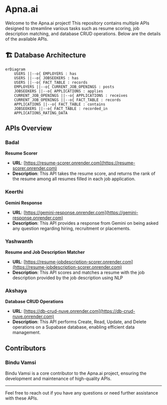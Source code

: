 # Apna.ai

Welcome to the Apna.ai project! This repository contains multiple APIs designed to streamline various tasks such as resume scoring, job description matching, and database CRUD operations. Below are the details of the available APIs.

## 🏗️ Database Architecture

```mermaid
erDiagram
    USERS ||--o{ EMPLOYERS : has
    USERS ||--o{ JOBSEEKERS : has
    USERS ||--o{ FACT_TABLE : records
    EMPLOYERS ||--o{ CURRENT_JOB_OPENINGS : posts
    JOBSEEKERS ||--o{ APPLICATIONS : applies
    CURRENT_JOB_OPENINGS ||--o{ APPLICATIONS : receives
    CURRENT_JOB_OPENINGS ||--o{ FACT_TABLE : records
    APPLICATIONS ||--o{ FACT_TABLE : contains
    JOBSEEKERS ||--o{ FACT_TABLE : recorded_in
    APPLICATIONS_RATING_DATA
```

## APIs Overview

### Badal

**Resume Scorer**

- **URL**: [https://resume-scorer.onrender.com](https://resume-scorer.onrender.com)
- **Description**: This API takes the resume score, and returns the rank of the resume among all resumes filled in each job application.

### Keerthi

**Gemini Response**

- **URL**: [https://gemini-response.onrender.com](https://gemini-response.onrender.com)
- **Description**: This API provides a response from Gemini on being asked any question regarding hiring, recruitment or placements.

### Yashwanth

**Resume and Job Description Matcher**

- **URL**: [https://resume-jobdescription-scorer.onrender.com](https://resume-jobdescription-scorer.onrender.com)
- **Description**: This API scores and matches a resume with the job description provided by the job description using NLP

### Akshaya

**Database CRUD Operations**

- **URL**: [https://db-crud-nuve.onrender.com](https://db-crud-nuve.onrender.com)
- **Description**: This API performs Create, Read, Update, and Delete operations on a Supabase database, enabling efficient data management.

## Contributors

### Bindu Vamsi

Bindu Vamsi is a core contributor to the Apna.ai project, ensuring the development and maintenance of high-quality APIs.

---

Feel free to reach out if you have any questions or need further assistance with these APIs.
